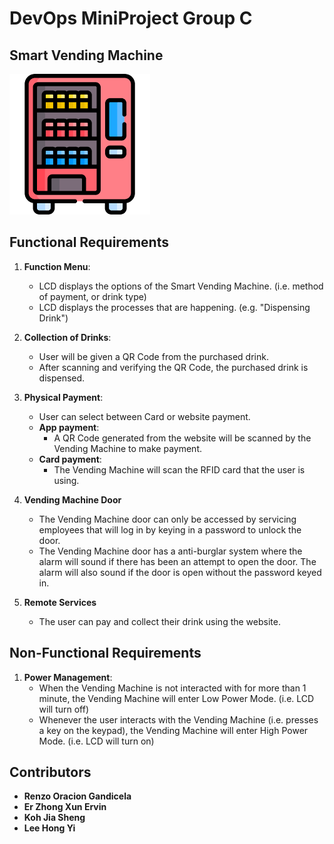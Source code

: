 # DevOps MiniProject Group C
## Smart Vending Machine
![alt text](https://github.com/ET0735-DevOps-AIoT-AY2410/DCPE_2A_04_GroupC/blob/master/src/vending_machine.png "Vending Machine Icon")


## Functional Requirements

1. **Function Menu**:
    - LCD displays the options of the Smart Vending Machine. (i.e. method of payment, or drink type)
    - LCD displays the processes that are happening. (e.g. "Dispensing Drink")

2. **Collection of Drinks**:
    - User will be given a QR Code from the purchased drink.
    - After scanning and verifying the QR Code, the purchased drink is dispensed.

3. **Physical Payment**:
    - User can select between Card or website payment.
    - __App payment__:
        - A QR Code generated from the website will be scanned by the Vending Machine to make payment.
    - __Card payment__:
        - The Vending Machine will scan the RFID card that the user is using.

4. **Vending Machine Door**
    - The Vending Machine door can only be accessed by servicing employees that will log in by keying in a password to unlock the door.
    - The Vending Machine door has a anti-burglar system where the alarm will sound if there has been an attempt to open the door. The alarm will also sound if the door is open without the password keyed in.

5. **Remote Services**
    - The user can pay and collect their drink using the website.


## Non-Functional Requirements

1. **Power Management**:
    - When the Vending Machine is not interacted with for more than 1 minute, the Vending Machine will enter Low Power Mode. (i.e. LCD will turn off)
    - Whenever the user interacts with the Vending Machine (i.e. presses a key on the keypad), the Vending Machine will enter High Power Mode. (i.e. LCD will turn on)


## Contributors

- **Renzo Oracion Gandicela**
- **Er Zhong Xun Ervin**
- **Koh Jia Sheng**
- **Lee Hong Yi**